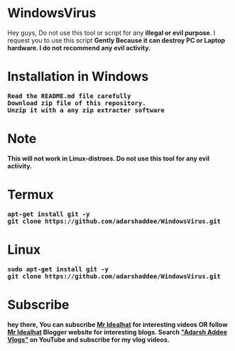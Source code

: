 # WindowsVirus
Hey guys, Do not use this tool or script for any <b>illegal or evil purpose</b>. I request you to use this script <b>Gently<b/> Because it can <b>destroy PC or Laptop hardware</b>. I do not recommend any evil activity.
  

  
# Installation in Windows
<pre>
Read the README.md file carefully
Download zip file of this repository.
Unzip it with a any zip extracter software
</pre>
  
# Note
This will <b>not work in Linux-distroes</b>. Do not use this tool for any <b>evil activity.</b>
  
# Termux
<pre>
apt-get install git -y
git clone https://github.com/adarshaddee/WindowsVirus.git
</pre>
  
# Linux
<pre>
sudo apt-get install git -y
git clone https://github.com/adarshaddee/WindowsVirus.git
</pre>
  
# Subscribe
hey there, You can subscribe <a href="https://youtube.com/c/mridealhat">Mr Idealhat</a> for interesting videos OR follow <a href="https://mr-idealhat.blogspot.com">Mr Idealhat</a> Blogger website for interesting blogs. Search <a href="https://www.youtube.com/channel/UCvAp_a_UY_TnAIZlpX8UmMg">"Adarsh Addee Vlogs"</a> on YouTube and subscribe for my vlog videos. 
  

